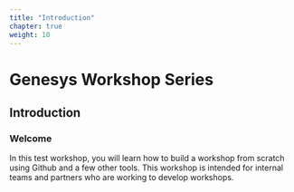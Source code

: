 ```yaml
---
title: "Introduction"
chapter: true
weight: 10
---
```


# Genesys Workshop Series

## Introduction

### Welcome

In this test workshop, you will learn how to build a workshop from scratch using Github and a few other tools. This workshop is intended for internal teams and partners who are working to develop workshops. 
